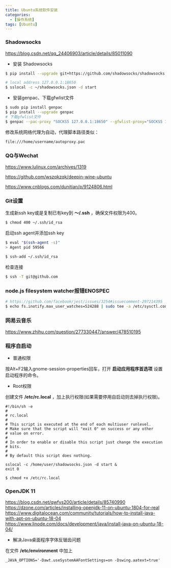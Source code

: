 ```yaml
---
title: Ubuntu系统软件安装
categories:
  - [操作系统]
tags: [Ubuntu]
---
```


### Shadowsocks

https://blog.csdn.net/qq_24406903/article/details/85011090

- 安装 Shadowsocks

```bash
$ pip install --upgrade git+https://github.com/shadowsocks/shadowsocks.git@master

# local address 127.0.0.1:18650
$ sslocal -c ~/shadowsocks.json -d start
```

- 安装genpac、下载gfwlist文件

```bash
$ sudo pip install genpac
$ pip install --upgrade genpac
# 下载gfwlist文件
$ genpac --pac-proxy "SOCKS5 127.0.0.1:18650" --gfwlist-proxy="SOCKS5 127.0.0.1:18650" --gfwlist-url=https://raw.githubusercontent.com/gfwlist/gfwlist/master/gfwlist.txt --output="autoproxy.pac"
```

修改系统网络代理为自动，代理脚本路径类似：

```
file:///home/username/autoproxy.pac
```

### QQ与Wechat

https://www.lulinux.com/archives/1319

https://github.com/wszqkzqk/deepin-wine-ubuntu

https://www.cnblogs.com/dunitian/p/9124806.html


### Git设置

生成新ssh key或是复制已有key到 **～/.ssh** ，确保文件权限为400。

```bash
$ chmod 400 ~/.ssh/id_rsa
```

启动ssh agent并添加ssh key

```bash
$ eval "$(ssh-agent -s)"
> Agent pid 59566

$ ssh-add ~/.ssh/id_rsa
```

检查连接

```bash
$ ssh -T git@github.com
```
### node.js filesystem watcher报错ENOSPEC

```bash
# https://github.com/facebook/jest/issues/3254#issuecomment-297214395
$ echo fs.inotify.max_user_watches=524288 | sudo tee -a /etc/sysctl.conf && sudo sysctl -p
```

### 网易云音乐

https://www.zhihu.com/question/277330447/answer/478510195

### 程序自启动

- 普通权限

按Alt+F2输入gnome-session-properties回车，打开 **启动应用程序首选项** 设置启动程序的命令。

- Root权限

创建文件 **/etc/rc.local** ，加上执行权限(如果需要停用自启动则去掉执行权限)。

```shell
#!/bin/sh -e
#
# rc.local
#
# This script is executed at the end of each multiuser runlevel.
# Make sure that the script will "exit 0" on success or any other
# value on error.
#
# In order to enable or disable this script just change the execution
# bits.
#
# By default this script does nothing.

sslocal -c /home/user/shadowsocks.json -d start &
exit 0
```

```bash
$ chmod +x /etc/rc.local
```

### OpenJDK 11

https://blog.csdn.net/qwfys200/article/details/85740990
https://dzone.com/articles/installing-openjdk-11-on-ubuntu-1804-for-real
https://www.digitalocean.com/community/tutorials/how-to-install-java-with-apt-on-ubuntu-18-04
https://www.linode.com/docs/development/java/install-java-on-ubuntu-18-04/

- 解决Java桌面程序字体反锯齿问题

在文件 **/etc/environment** 中加上

```
_JAVA_OPTIONS='-Dawt.useSystemAAFontSettings=on -Dswing.aatext=true'
```

